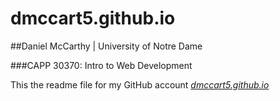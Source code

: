 dmccart5.github.io
==================

##Daniel McCarthy | University of Notre Dame

###CAPP 30370: Intro to Web Development

This the readme file for my GitHub account *[dmccart5.github.io](http://dmccart5.github.io)*


